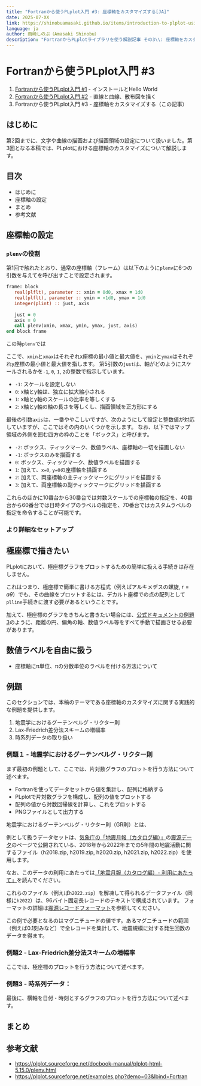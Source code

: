 ```yaml
---
title: "Fortranから使うPLplot入門 #3: 座標軸をカスタマイズする[JA]"
date: 2025-07-XX
link: https://shinobuamasaki.github.io/items/introduction-to-plplot-using-fortran-003.html
language: ja
author: 雨崎しのぶ（Amasaki Shinobu）
description: "FortranからPLplotライブラリを使う解説記事 その3\\: 座標軸をカスタマイズする"
---
```


# Fortranから使うPLplot入門 #3

1. [Fortranから使うPLplot入門 #1](https://qiita.com/amasaki203/items/1dbeb02a2adb7265654d) - インストールとHello World
2. [Fortranから使うPLplot入門 #2]() - 直線と曲線、散布図を描く
3. Fortranから使うPLplot入門 #3 - 座標軸をカスタマイズする（この記事）

## はじめに

第2回までに、文字や曲線の描画および描画領域の設定について扱いました。第3回となる本稿では、PLplotにおける座標軸のカスタマイズについて解説します。

## 目次

- はじめに
- 座標軸の設定
- まとめ
- 参考文献

## 座標軸の設定

### `plenv`の役割

第1回で触れたとおり、通常の座標軸（フレーム）は以下のように`plenv`に6つの引数を与えてを呼び出すことで設定されます。

```fortran
frame: block
   real(plflt), parameter :: xmin = 0d0, xmax = 1d0
   real(plflt), parameter :: ymin = -1d0, ymax = 1d0
   integer(plint) :: just, axis
   
   just = 0
   axis = 0
   call plenv(xmin, xmax, ymin, ymax, just, axis)
end block frame
```

この時`plenv`では

ここで、`xmin`と`xmax`はそれぞれx座標の最小値と最大値を、`ymin`と`ymax`はそれぞれy座標の最小値と最大値を指します。
第5引数の`just`は、軸がどのようにスケールされるかを`-1`, `0`, `1`, `2`の整数で指示しています。

- `-1`: スケールを設定しない
- `0`: x軸とy軸は、独立に拡大縮小される
- `1`: x軸とy軸のスケールの比率を等しくする
- `2`: x軸とy軸の軸の長さを等しくし、描画領域を正方形にする

最後の引数`axis`は、一番ややこしいですが、次のようにして設定と整数値が対応していますが、ここではその内のいくつかを示します。
なお、以下ではマップ領域の外側を囲む四方の枠のことを「ボックス」と呼びます。

- `-2`: ボックス、ティックマーク、数値ラベル、座標軸の一切を描画しない
- `-1`: ボックスのみを描画する
- `0`: ボックス、ティックマーク、数値ラベルを描画する
- `1`: 加えて、`x=0`, `y=0`の座標軸を描画する
- `2`: 加えて、両座標軸の主ティックマークにグリッドを描画する
- `3`: 加えて、両座標軸の副ティックマークにグリッドを描画する

これらのほかに10番台から30番台では対数スケールでの座標軸の指定を、40番台から60番台では日時タイプのラベルの指定を、70番台ではカスタムラベルの指定を命令することが可能です。


### より詳細なセットアップ

## 極座標で描きたい

PLplotにおいて、極座標グラフをプロットするための簡単に扱える手続きは存在しません。

これはつまり、極座標で簡単に書ける方程式（例えばアルキメデスの螺旋, $r = a\theta$）でも、その曲線をプロットするには、デカルト座標での点の配列として`plline`手続きに渡す必要があるということです。

加えて、極座標のグラフをきちんと書きたい場合には、[公式ドキュメントの例題3](https://plplot.sourceforge.net/examples.php?demo=03&lbind=Fortran)のように、距離の円、偏角の軸、数値ラベル等をすべて手動で描画させる必要があります。

## 数値ラベルを自由に扱う

- 座標軸にπ単位、πの分数単位のラベルを付ける方法について

## 例題

このセクションでは、本稿のテーマである座標軸のカスタマイズに関する実践的な例題を提供します。

1. 地震学におけるグーテンベルグ・リクター則
2. Lax-Friedrich差分法スキームの増幅率
3. 時系列データの取り扱い

### 例題１ - 地震学におけるグーテンベルグ・リクター則

まず最初の例題として、ここでは、片対数グラフのプロットを行う方法について述べます。

- Fortranを使ってデータセットから値を集計し、配列に格納する
- PLplotで片対数グラフを構成し、配列の値をプロットする
- 配列の値から対数回帰線を計算し、これをプロットする
- PNGファイルとして出力する

地震学におけるグーテンベルグ・リクター則（GR則）とは、

例として扱うデータセットは、[気象庁の「地震月報（カタログ編）」](https://www.data.jma.go.jp/eqev/data/bulletin/index.html)の[震源データ](https://www.data.jma.go.jp/eqev/data/bulletin/hypo.html)のページで公開されている、2018年から2022年までの5年間の地震活動に関するファイル（h2018.zip, h2019.zip, h2020.zip, h2021.zip, h2022.zip）を使用します。

なお、このデータの利用にあたっては[「地震月報（カタログ編）- 利用にあたって」](https://www.data.jma.go.jp/eqev/data/bulletin/readme_j.html)を読んでください。

これらのファイル（例えば`h2022.zip`）を解凍して得られるデータファイル（同様に`h2022`）は、96バイト固定長レコードのテキストで構成されています。
フォーマットの詳細は[震源レコードフォーマット](https://www.data.jma.go.jp/eqev/data/bulletin/data/format/hypfmt_j.html)を参照してください。

この例で必要となるのはマグニチュードの値です。あるマグニチュードの範囲（例えば0.1刻みなど）で全レコードを集計して、地震規模に対する発生回数のデータを得ます。



### 例題2 - Lax-Friedrich差分法スキームの増幅率

ここでは、極座標のプロットを行う方法について述べます。

### 例題3 - 時系列データ：

最後に、横軸を日付・時刻とするグラフのプロットを行う方法について述べます。

## まとめ



## 参考文献

- https://plplot.sourceforge.net/docbook-manual/plplot-html-5.15.0/plenv.html
- https://plplot.sourceforge.net/examples.php?demo=03&lbind=Fortran
